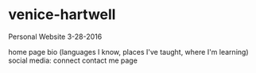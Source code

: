 # venice-hartwell
Personal Website
3-28-2016

home page
  bio (languages I know, places I've taught, where I'm learning)
  social media: connect
contact me page
